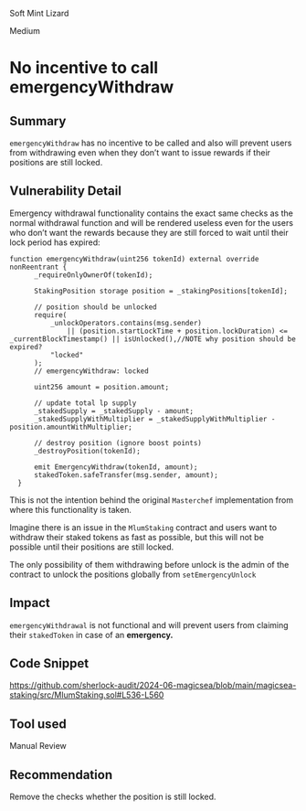 Soft Mint Lizard

Medium

# No incentive to call emergencyWithdraw

## Summary

`emergencyWithdraw` has no incentive to be called and also will prevent users from withdrawing even when they don’t want to issue rewards if their positions are still locked.

## Vulnerability Detail

Emergency withdrawal functionality contains the exact same checks as the normal withdrawal function and will be rendered useless even for the users who don’t want the rewards because they are still forced to wait until their lock period has expired:

```solidity
function emergencyWithdraw(uint256 tokenId) external override nonReentrant {
      _requireOnlyOwnerOf(tokenId);

      StakingPosition storage position = _stakingPositions[tokenId];

      // position should be unlocked
      require(
          _unlockOperators.contains(msg.sender)
              || (position.startLockTime + position.lockDuration) <= _currentBlockTimestamp() || isUnlocked(),//NOTE why position should be expired?
          "locked"
      );
      // emergencyWithdraw: locked

      uint256 amount = position.amount;

      // update total lp supply
      _stakedSupply = _stakedSupply - amount;
      _stakedSupplyWithMultiplier = _stakedSupplyWithMultiplier - position.amountWithMultiplier;

      // destroy position (ignore boost points)
      _destroyPosition(tokenId);

      emit EmergencyWithdraw(tokenId, amount);
      stakedToken.safeTransfer(msg.sender, amount);
  }
```

This is not the intention behind the original `Masterchef` implementation from where this functionality is taken.

Imagine there is an issue in the `MlumStaking` contract and users want to withdraw their staked tokens as fast as possible, but this will not be possible until their positions are still locked. 

The only possibility of them withdrawing before unlock is the admin of the contract to unlock the positions globally from `setEmergencyUnlock`

## Impact

`emergencyWithdrawal` is not functional and will prevent users from claiming their `stakedToken` in case of an **emergency.**

## Code Snippet

https://github.com/sherlock-audit/2024-06-magicsea/blob/main/magicsea-staking/src/MlumStaking.sol#L536-L560

## Tool used

Manual Review

## Recommendation

Remove the checks whether the position is still locked.